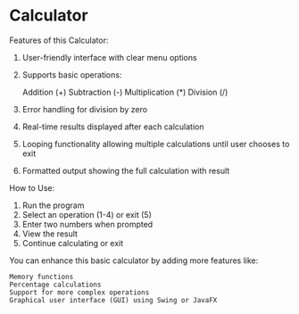 # Calculator
Features of this Calculator:
1) User-friendly interface with clear menu options
2) Supports basic operations:

    Addition (+)
    Subtraction (-)
    Multiplication (*)
    Division (/)

3) Error handling for division by zero
4) Real-time results displayed after each calculation
5) Looping functionality allowing multiple calculations until user chooses to exit
6) Formatted output showing the full calculation with result

How to Use:
1) Run the program
2) Select an operation (1-4) or exit (5)
3) Enter two numbers when prompted
4) View the result
5) Continue calculating or exit

You can enhance this basic calculator by adding more features like:

    Memory functions
    Percentage calculations
    Support for more complex operations
    Graphical user interface (GUI) using Swing or JavaFX
